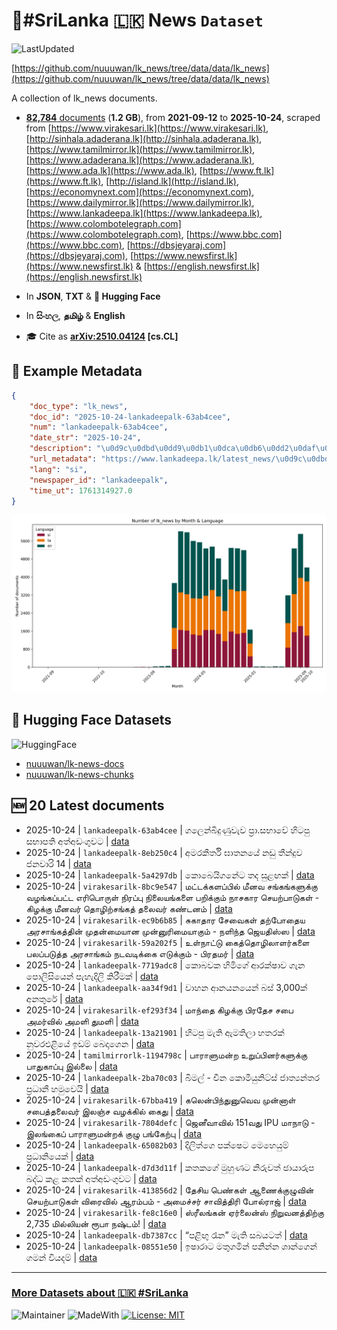 # 📄#SriLanka 🇱🇰 News `Dataset`

![LastUpdated](https://img.shields.io/badge/last_updated-2025--10--24_19:47:00-green)

[https://github.com/nuuuwan/lk_news/tree/data/data/lk_news](https://github.com/nuuuwan/lk_news/tree/data/data/lk_news)

A collection of lk_news documents.

- [**82,784** documents](https://github.com/nuuuwan/lk_news/tree/data/data/lk_news) (**1.2 GB**), from **2021-09-12** to **2025-10-24**, scraped from [https://www.virakesari.lk](https://www.virakesari.lk), [http://sinhala.adaderana.lk](http://sinhala.adaderana.lk), [https://www.tamilmirror.lk](https://www.tamilmirror.lk), [https://www.adaderana.lk](https://www.adaderana.lk), [https://www.ada.lk](https://www.ada.lk), [https://www.ft.lk](https://www.ft.lk), [http://island.lk](http://island.lk), [https://economynext.com](https://economynext.com), [https://www.dailymirror.lk](https://www.dailymirror.lk), [https://www.lankadeepa.lk](https://www.lankadeepa.lk), [https://www.colombotelegraph.com](https://www.colombotelegraph.com), [https://www.bbc.com](https://www.bbc.com), [https://dbsjeyaraj.com](https://dbsjeyaraj.com), [https://www.newsfirst.lk](https://www.newsfirst.lk) & [https://english.newsfirst.lk](https://english.newsfirst.lk)

- In **JSON**, **TXT** & **🤗 Hugging Face**

- In **සිංහල**, **தமிழ்** & **English**

- 🎓 Cite as **[arXiv:2510.04124](https://arxiv.org/abs/2510.04124) [cs.CL]**

## 📝 Example Metadata

```json
{
    "doc_type": "lk_news",
    "doc_id": "2025-10-24-lankadeepalk-63ab4cee",
    "num": "lankadeepalk-63ab4cee",
    "date_str": "2025-10-24",
    "description": "\u0d9c\u0dbd\u0dd9\u0db1\u0dca\u0db6\u0dd2\u0daf\u0dd4\u0dab\u0dd4\u0dc0\u0dd0\u0dc0 \u0db4\u0dca\u200d\u0dbb\u0dcf.\u0dc3\u0db7\u0dcf\u0dc0\u0dda \u0dc4\u0dd2\u0da7\u0db4\u0dd4 \u0dc3\u0db7\u0dcf\u0db4\u0dad\u0dd2 \u0d85\u0dad\u0dca\u0d85\u0da9\u0d82\u0d9c\u0dd4\u0dc0\u0da7",
    "url_metadata": "https://www.lankadeepa.lk/latest_news/\u0d9c\u0dbd\u0db1\u0db6\u0daf\u0dab\u0dc0\u0dc0-\u0db4\u0dbb-\u0dc3\u0db7\u0dc0-\u0dc4\u0da7\u0db4-\u0dc3\u0db7\u0db4\u0dad-\u0d85\u0dad\u0d85\u0da9\u0d9c\u0dc0\u0da7/1-682003",
    "lang": "si",
    "newspaper_id": "lankadeepalk",
    "time_ut": 1761314927.0
}
```

![Chart](https://raw.githubusercontent.com/nuuuwan/lk_news/refs/heads/data/data/lk_news/docs_by_month_and_lang.png)

## 🤗 Hugging Face Datasets

![HuggingFace](https://img.shields.io/badge/-HuggingFace-FDEE21?style=for-the-badge&logo=HuggingFace)

- [nuuuwan/lk-news-docs](https://huggingface.co/datasets/nuuuwan/lk-news-docs)
- [nuuuwan/lk-news-chunks](https://huggingface.co/datasets/nuuuwan/lk-news-chunks)

## 🆕 20 Latest documents

- 2025-10-24 | `lankadeepalk-63ab4cee` | ගලෙන්බිදුණුවැව ප්‍රා.සභාවේ හිටපු සභාපති අත්අඩංගුවට | [data](https://github.com/nuuuwan/lk_news/tree/data/data/lk_news/2020s/2025/2025-10-24-lankadeepalk-63ab4cee)
- 2025-10-24 | `lankadeepalk-8eb250c4` | අමරකීර්ති ඝාතනයේ නඩු තීන්දුව ජනවාරි 14 | [data](https://github.com/nuuuwan/lk_news/tree/data/data/lk_news/2020s/2025/2025-10-24-lankadeepalk-8eb250c4)
- 2025-10-24 | `lankadeepalk-5a4297db` | කොබෙයිගනේට තද සුළඟක් | [data](https://github.com/nuuuwan/lk_news/tree/data/data/lk_news/2020s/2025/2025-10-24-lankadeepalk-5a4297db)
- 2025-10-24 | `virakesarilk-8bc9e547` | மட்டக்களப்பில் மீனவ சங்கங்களுக்கு வழங்கப்பட்ட எரிபொருள் நிரப்பு நிலையங்களை பறிக்கும் நாசகார செயற்பாடுகள் - கிழக்கு மீனவர் தொழிற்சங்கத் தலைவர் கண்டனம் | [data](https://github.com/nuuuwan/lk_news/tree/data/data/lk_news/2020s/2025/2025-10-24-virakesarilk-8bc9e547)
- 2025-10-24 | `virakesarilk-ec9b6b85` | சுகாதார சேவைகள் தற்போதைய அரசாங்கத்தின் முதன்மையான முன்னுரிமையாகும் - நளிந்த ஜெயதிஸ்ஸ | [data](https://github.com/nuuuwan/lk_news/tree/data/data/lk_news/2020s/2025/2025-10-24-virakesarilk-ec9b6b85)
- 2025-10-24 | `virakesarilk-59a202f5` | உள்நாட்டு கைத்தொழிலாளர்களை பலப்படுத்த அரசாங்கம் நடவடிக்கை எடுக்கும் - பிரதமர் | [data](https://github.com/nuuuwan/lk_news/tree/data/data/lk_news/2020s/2025/2025-10-24-virakesarilk-59a202f5)
- 2025-10-24 | `lankadeepalk-7719adc8` | කොබවක හිමිගේ ආරක්ෂාව ගැන පොලිසියෙන් පැහැදිලි කිරීමක් | [data](https://github.com/nuuuwan/lk_news/tree/data/data/lk_news/2020s/2025/2025-10-24-lankadeepalk-7719adc8)
- 2025-10-24 | `lankadeepalk-aa34f9d1` | වාහන ආනයනයෙන් බස් 3,000ක් අනතුරේ | [data](https://github.com/nuuuwan/lk_news/tree/data/data/lk_news/2020s/2025/2025-10-24-lankadeepalk-aa34f9d1)
- 2025-10-24 | `virakesarilk-ef293f34` | மாந்தை கிழக்கு பிரதேச சபை அமர்வில் அமளி துமளி | [data](https://github.com/nuuuwan/lk_news/tree/data/data/lk_news/2020s/2025/2025-10-24-virakesarilk-ef293f34)
- 2025-10-24 | `lankadeepalk-13a21901` | හිටපු මැති ඇමතිලා හතරක් නුවරඑළියේ ඉඩම් බෙදාගෙන | [data](https://github.com/nuuuwan/lk_news/tree/data/data/lk_news/2020s/2025/2025-10-24-lankadeepalk-13a21901)
- 2025-10-24 | `tamilmirrorlk-1194798c` | பாராளுமன்ற உறுப்பினர்களுக்கு பாதுகாப்பு இல்லை | [data](https://github.com/nuuuwan/lk_news/tree/data/data/lk_news/2020s/2025/2025-10-24-tamilmirrorlk-1194798c)
- 2025-10-24 | `lankadeepalk-2ba70c03` | බිමල් - චීන කොමියුනිට්ස් ජාත්‍යන්තර ප්‍රධානී හමුවෙයි | [data](https://github.com/nuuuwan/lk_news/tree/data/data/lk_news/2020s/2025/2025-10-24-lankadeepalk-2ba70c03)
- 2025-10-24 | `virakesarilk-67bba419` | கலென்பிந்துனுவெவ முன்னாள் சபைத்தலைவர் இலஞ்ச வழக்கில் கைது | [data](https://github.com/nuuuwan/lk_news/tree/data/data/lk_news/2020s/2025/2025-10-24-virakesarilk-67bba419)
- 2025-10-24 | `virakesarilk-7804defc` | ஜெனீவாவில் 151வது IPU மாநாடு - இலங்கைப் பாராளுமன்றக் குழு பங்கேற்பு | [data](https://github.com/nuuuwan/lk_news/tree/data/data/lk_news/2020s/2025/2025-10-24-virakesarilk-7804defc)
- 2025-10-24 | `lankadeepalk-65082b03` | දිලිත්ගෙ පක්ෂෙට මෙහෙයුම් ප්‍රධානියෙක් | [data](https://github.com/nuuuwan/lk_news/tree/data/data/lk_news/2020s/2025/2025-10-24-lankadeepalk-65082b03)
- 2025-10-24 | `lankadeepalk-d7d3d11f` | කතකගේ මුහුණට නිරුවත් ඡායාරුප බද්ධ කළ කතක් අත්අඩංගුවට | [data](https://github.com/nuuuwan/lk_news/tree/data/data/lk_news/2020s/2025/2025-10-24-lankadeepalk-d7d3d11f)
- 2025-10-24 | `virakesarilk-413856d2` | தேசிய பெண்கள் ஆணைக்குழுவின் செயற்பாடுகள் விரைவில் ஆரம்பம் - அமைச்சர் சாவித்திரி போல்ராஜ் | [data](https://github.com/nuuuwan/lk_news/tree/data/data/lk_news/2020s/2025/2025-10-24-virakesarilk-413856d2)
- 2025-10-24 | `virakesarilk-fe8c16e0` | ஸ்ரீலங்கன் ஏர்லைன்ஸ் நிறுவனத்திற்கு 2,735 மில்லியன் ரூபா நஷ்டம்! | [data](https://github.com/nuuuwan/lk_news/tree/data/data/lk_news/2020s/2025/2025-10-24-virakesarilk-fe8c16e0)
- 2025-10-24 | `lankadeepalk-db7387cc` | “පළිඟු රෑන” මැති සබයටත් | [data](https://github.com/nuuuwan/lk_news/tree/data/data/lk_news/2020s/2025/2025-10-24-lankadeepalk-db7387cc)
- 2025-10-24 | `lankadeepalk-08551e50` | ඉෂාරාට මතුගමින් පනින්න ශාන්ගෙන් ගමන් වියදම් | [data](https://github.com/nuuuwan/lk_news/tree/data/data/lk_news/2020s/2025/2025-10-24-lankadeepalk-08551e50)

---

### [More Datasets about 🇱🇰 #SriLanka](https://github.com/nuuuwan/lk_datasets)

![Maintainer](https://img.shields.io/badge/maintainer-nuuuwan-red)
![MadeWith](https://img.shields.io/badge/made_with-python-blue)
[![License: MIT](https://img.shields.io/badge/License-MIT-yellow.svg)](https://opensource.org/licenses/MIT)
